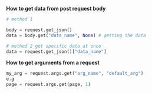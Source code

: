 **How to get data from post request body**

```python
# method 1

body = request.get_json()
data = body.get("data_name", None) # getting the data

# method 2 get specific data at once
data = request.get_json()["data_name"]
```

**How to get arguments from a request**

```python
my_arg = request.args.get("arg_name", "default_arg")
e.g
page = request.args.get(page, 1)
```
